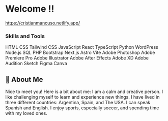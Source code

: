 
# Welcome !!
<a href="https://cristianmancuso.netlify.app/" target="_blank"> https://cristianmancuso.netlify.app/</a> 

### Skills and Tools
HTML
CSS
Tailwind CSS
JavaScript
React
TypeScript
Python
WordPress
Node.js
SQL
PHP
Bootstrap
Next.js
Astro
Vite
Adobe Photoshop
Adobe Premiere Pro
Adobe Illustrator
Adobe After Effects
Adobe XD
Adobe Audition
Sketch
Figma
Canva



## 🚀 About Me
Nice to meet you! Here is a bit about me: I am a calm and creative person. I like challenging myself to learn and experience new things. I have lived in three different countries: Argentina, Spain, and The USA. I can speak Spanish and English. I enjoy sports, especially soccer, and spending time with my loved ones.

